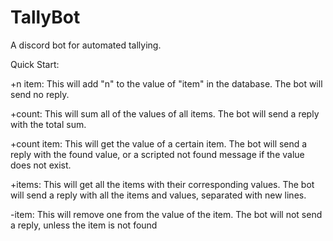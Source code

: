 # TallyBot
A discord bot for automated tallying.

Quick Start:

+n item: This will add "n" to the value of "item" in the database. The bot will send no reply.

+count: This will sum all of the values of all items. The bot will send a reply with the total sum.

+count item: This will get the value of a certain item. The bot will send a reply with the found value, or a scripted not found message if the value does not exist.

+items: This will get all the items with their corresponding values. The bot will send a reply with all the items and values, separated with new lines.

-item: This will remove one from the value of the item. The bot will not send a reply, unless the item is not found

